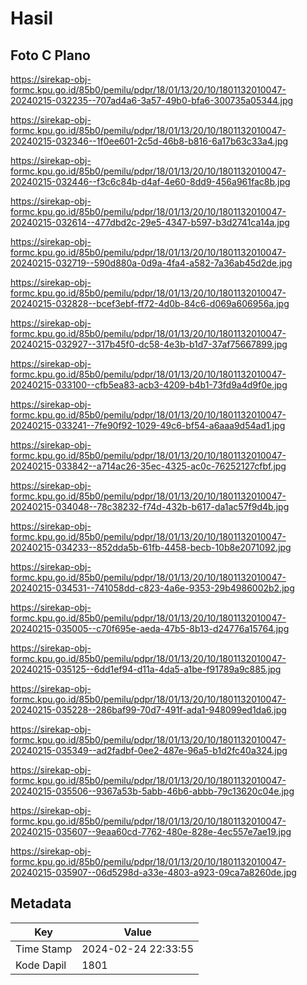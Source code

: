# Hasil

## Foto C Plano

https://sirekap-obj-formc.kpu.go.id/85b0/pemilu/pdpr/18/01/13/20/10/1801132010047-20240215-032235--707ad4a6-3a57-49b0-bfa6-300735a05344.jpg

https://sirekap-obj-formc.kpu.go.id/85b0/pemilu/pdpr/18/01/13/20/10/1801132010047-20240215-032346--1f0ee601-2c5d-46b8-b816-6a17b63c33a4.jpg

https://sirekap-obj-formc.kpu.go.id/85b0/pemilu/pdpr/18/01/13/20/10/1801132010047-20240215-032446--f3c6c84b-d4af-4e60-8dd9-456a961fac8b.jpg

https://sirekap-obj-formc.kpu.go.id/85b0/pemilu/pdpr/18/01/13/20/10/1801132010047-20240215-032614--477dbd2c-29e5-4347-b597-b3d2741ca14a.jpg

https://sirekap-obj-formc.kpu.go.id/85b0/pemilu/pdpr/18/01/13/20/10/1801132010047-20240215-032719--590d880a-0d9a-4fa4-a582-7a36ab45d2de.jpg

https://sirekap-obj-formc.kpu.go.id/85b0/pemilu/pdpr/18/01/13/20/10/1801132010047-20240215-032828--bcef3ebf-ff72-4d0b-84c6-d069a606956a.jpg

https://sirekap-obj-formc.kpu.go.id/85b0/pemilu/pdpr/18/01/13/20/10/1801132010047-20240215-032927--317b45f0-dc58-4e3b-b1d7-37af75667899.jpg

https://sirekap-obj-formc.kpu.go.id/85b0/pemilu/pdpr/18/01/13/20/10/1801132010047-20240215-033100--cfb5ea83-acb3-4209-b4b1-73fd9a4d9f0e.jpg

https://sirekap-obj-formc.kpu.go.id/85b0/pemilu/pdpr/18/01/13/20/10/1801132010047-20240215-033241--7fe90f92-1029-49c6-bf54-a6aaa9d54ad1.jpg

https://sirekap-obj-formc.kpu.go.id/85b0/pemilu/pdpr/18/01/13/20/10/1801132010047-20240215-033842--a714ac26-35ec-4325-ac0c-76252127cfbf.jpg

https://sirekap-obj-formc.kpu.go.id/85b0/pemilu/pdpr/18/01/13/20/10/1801132010047-20240215-034048--78c38232-f74d-432b-b617-da1ac57f9d4b.jpg

https://sirekap-obj-formc.kpu.go.id/85b0/pemilu/pdpr/18/01/13/20/10/1801132010047-20240215-034233--852dda5b-61fb-4458-becb-10b8e2071092.jpg

https://sirekap-obj-formc.kpu.go.id/85b0/pemilu/pdpr/18/01/13/20/10/1801132010047-20240215-034531--741058dd-c823-4a6e-9353-29b4986002b2.jpg

https://sirekap-obj-formc.kpu.go.id/85b0/pemilu/pdpr/18/01/13/20/10/1801132010047-20240215-035005--c70f695e-aeda-47b5-8b13-d24776a15764.jpg

https://sirekap-obj-formc.kpu.go.id/85b0/pemilu/pdpr/18/01/13/20/10/1801132010047-20240215-035125--6dd1ef94-d11a-4da5-a1be-f91789a9c885.jpg

https://sirekap-obj-formc.kpu.go.id/85b0/pemilu/pdpr/18/01/13/20/10/1801132010047-20240215-035228--286baf99-70d7-491f-ada1-948099ed1da6.jpg

https://sirekap-obj-formc.kpu.go.id/85b0/pemilu/pdpr/18/01/13/20/10/1801132010047-20240215-035349--ad2fadbf-0ee2-487e-96a5-b1d2fc40a324.jpg

https://sirekap-obj-formc.kpu.go.id/85b0/pemilu/pdpr/18/01/13/20/10/1801132010047-20240215-035506--9367a53b-5abb-46b6-abbb-79c13620c04e.jpg

https://sirekap-obj-formc.kpu.go.id/85b0/pemilu/pdpr/18/01/13/20/10/1801132010047-20240215-035607--9eaa60cd-7762-480e-828e-4ec557e7ae19.jpg

https://sirekap-obj-formc.kpu.go.id/85b0/pemilu/pdpr/18/01/13/20/10/1801132010047-20240215-035907--06d5298d-a33e-4803-a923-09ca7a8260de.jpg


## Metadata

| Key        | Value               |
| ---------- | ------------------- |
| Time Stamp | 2024-02-24 22:33:55 |
| Kode Dapil | 1801                |



